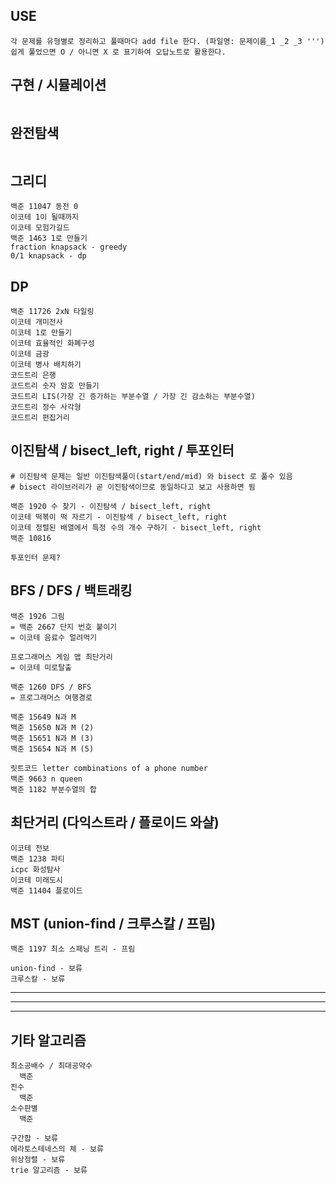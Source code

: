 ## USE
```
각 문제를 유형별로 정리하고 풀때마다 add file 한다. (파일명: 문제이름_1 _2 _3 ''')
쉽게 풀었으면 O / 아니면 X 로 표기하여 오답노트로 활용한다.

```

## 구현 / 시뮬레이션 
```
```

## 완전탐색
```
```

## 그리디
```
백준 11047 동전 0
이코테 1이 될때까지
이코테 모험가길드
백준 1463 1로 만들기
fraction knapsack - greedy
0/1 knapsack - dp

```

## DP
```
백준 11726 2xN 타일링
이코테 개미전사
이코테 1로 만들기
이코테 효율적인 화폐구성
이코테 금광
이코테 병사 배치하기
코드트리 은행
코드트리 숫자 암호 만들기
코드트리 LIS(가장 긴 증가하는 부분수열 / 가장 긴 감소하는 부분수열)
코드트리 정수 사각형
코드트리 편집거리

```

## 이진탐색 / bisect_left, right / 투포인터
```
# 이진탐색 문제는 일반 이진탐색풀이(start/end/mid) 와 bisect 로 풀수 있음
# bisect 라이브러리가 곧 이진탐색이므로 동일하다고 보고 사용하면 됨

백준 1920 수 찾기 - 이진탐색 / bisect_left, right
이코테 떡볶이 떡 자르기 - 이진탐색 / bisect_left, right
이코테 정렬된 배열에서 특정 수의 개수 구하기 - bisect_left, right
백준 10816

투포인터 문제?

```

## BFS / DFS / 백트래킹
```
백준 1926 그림
= 백준 2667 단지 번호 붙이기
= 이코테 음료수 얼려먹기

프로그래머스 게임 맵 최단거리
= 이코테 미로탈출

백준 1260 DFS / BFS
= 프로그래머스 여행경로

백준 15649 N과 M
백준 15650 N과 M (2)
백준 15651 N과 M (3)
백준 15654 N과 M (5)

릿트코드 letter combinations of a phone number
백준 9663 n queen
백준 1182 부분수열의 합

```

## 최단거리 (다익스트라 / 플로이드 와샬)
```
이코테 전보
백준 1238 파티
icpc 화성탐사
이코테 미래도시
백준 11404 플로이드

```

## MST (union-find / 크루스칼 / 프림)
```
백준 1197 최소 스패닝 트리 - 프림

union-find - 보류
크루스칼 - 보류

```

---
---
---

## 기타 알고리즘
```
최소공배수 / 최대공약수
  백준 
진수
  백준
소수판별
  백준

구간합 - 보류
에라토스테네스의 체 - 보류
위상정렬 - 보류
trie 알고리즘 - 보류

```







